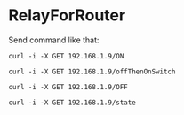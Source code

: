 # RelayForRouter

Send command like that: 

`curl -i -X GET 192.168.1.9/ON`

`curl -i -X GET 192.168.1.9/offThenOnSwitch`

`curl -i -X GET 192.168.1.9/OFF`

`curl -i -X GET 192.168.1.9/state`
